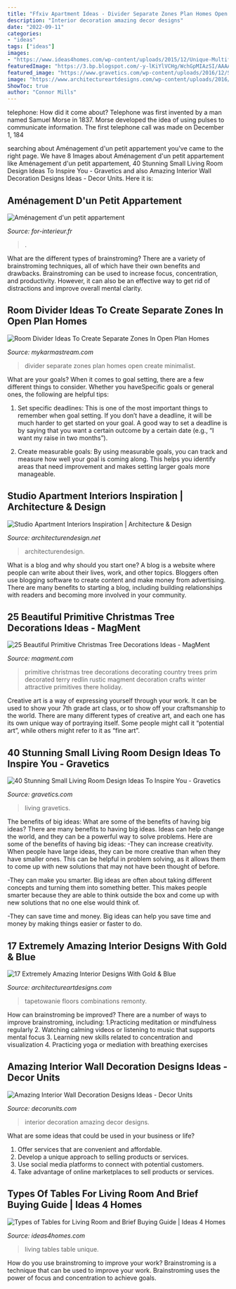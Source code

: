 ```yaml
---
title: "Ffxiv Apartment Ideas - Divider Separate Zones Plan Homes Open Create Minimalist"
description: "Interior decoration amazing decor designs"
date: "2022-09-11"
categories:
- "ideas"
tags: ["ideas"]
images:
- "https://www.ideas4homes.com/wp-content/uploads/2015/12/Unique-Multifungtion-for-Table-For-Living-Room-With-Two-Color-and-Low-Design-Inspiration.jpg"
featuredImage: "https://3.bp.blogspot.com/-y-lKiYlVCHg/WchGpMIAzSI/AAAAAAAA68E/dHaYuK5mqzQvOo_mb5lgHHzh71ItKpbpwCLcBGAs/s1600/110.jpg"
featured_image: "https://www.gravetics.com/wp-content/uploads/2016/12/Southwestern-Living-Room.jpg"
image: "https://www.architectureartdesigns.com/wp-content/uploads/2016/03/9-24.jpg"
ShowToc: true
author: "Connor Mills"
---
```



telephone: How did it come about?
Telephone was first invented by a man named Samuel Morse in 1837. Morse developed the idea of using pulses to communicate information. The first telephone call was made on December 1, 184
	

		
searching about Aménagement d&#039;un petit appartement you've came to the right page. We have 8 Images about Aménagement d&#039;un petit appartement like Aménagement d&#039;un petit appartement, 40 Stunning Small Living Room Design Ideas To Inspire You - Gravetics and also Amazing Interior Wall Decoration Designs Ideas - Decor Units. Here it is:
		
    
## Aménagement D&#039;un Petit Appartement

<img loading=lazy src="https://www.for-interieur.fr/wp-content/uploads/2015/10/Amenager-petit-appartement-3.jpg" onerror="this.onerror=null;this.src='https://tse1.mm.bing.net/th?id=OIP.r2y5tIMtCGRpzy7UV_Fn4gHaLD&amp;pid=15.1';" alt="Aménagement d&#039;un petit appartement">

_Source: for-interieur.fr_

>. 

	

What are the different types of brainstroming?
There are a variety of brainstroming techniques, all of which have their own benefits and drawbacks. Brainstroming can be used to increase focus, concentration, and productivity. However, it can also be an effective way to get rid of distractions and improve overall mental clarity.

    
## Room Divider Ideas To Create Separate Zones In Open Plan Homes

<img loading=lazy src="https://mykarmastream.com/wp-content/uploads/2017/08/room-divider-8.jpg" onerror="this.onerror=null;this.src='https://tse4.mm.bing.net/th?id=OIP.f7mojTYKrPp-eOfqo3uEOQHaK9&amp;pid=15.1';" alt="Room Divider Ideas To Create Separate Zones In Open Plan Homes">

_Source: mykarmastream.com_

>divider separate zones plan homes open create minimalist. 

	

What are your goals?
When it comes to goal setting, there are a few different things to consider. Whether you haveSpecific goals or general ones, the following are helpful tips:
1. Set specific deadlines: This is one of the most important things to remember when goal setting. If you don’t have a deadline, it will be much harder to get started on your goal. A good way to set a deadline is by saying that you want a certain outcome by a certain date (e.g., “I want my raise in two months”).

2. Create measurable goals: By using measurable goals, you can track and measure how well your goal is coming along. This helps you identify areas that need improvement and makes setting larger goals more manageable.

    
## Studio Apartment Interiors Inspiration | Architecture &amp; Design

<img loading=lazy src="https://cdn.architecturendesign.net/wp-content/uploads/2014/07/20-chic-studio-apartment-ideas.jpeg" onerror="this.onerror=null;this.src='https://tse1.mm.bing.net/th?id=OIP.arAJmQziq3FzIhchRfvSVQHaJ4&amp;pid=15.1';" alt="Studio Apartment Interiors Inspiration | Architecture &amp; Design">

_Source: architecturendesign.net_

>architecturendesign. 

	

What is a blog and why should you start one?
A blog is a website where people can write about their lives, work, and other topics. Bloggers often use blogging software to create content and make money from advertising. There are many benefits to starting a blog, including building relationships with readers and becoming more involved in your community.

    
## 25 Beautiful Primitive Christmas Tree Decorations Ideas - MagMent

<img loading=lazy src="https://www.magment.com/wp-content/uploads/2016/10/Pinterest-Primitive-Christmas-Trees-2016.jpg" onerror="this.onerror=null;this.src='https://tse3.mm.bing.net/th?id=OIP.uzbszIdkXCPIUc8J7xjl2gHaJ4&amp;pid=15.1';" alt="25 Beautiful Primitive Christmas Tree Decorations Ideas - MagMent">

_Source: magment.com_

>primitive christmas tree decorations decorating country trees prim decorated terry redlin rustic magment decoration crafts winter attractive primitives there holiday. 

	

Creative art is a way of expressing yourself through your work. It can be used to show your 7th grade art class, or to show off your craftsmanship to the world. There are many different types of creative art, and each one has its own unique way of portraying itself. Some people might call it “potential art”, while others might refer to it as “fine art”.

    
## 40 Stunning Small Living Room Design Ideas To Inspire You - Gravetics

<img loading=lazy src="https://www.gravetics.com/wp-content/uploads/2016/12/Southwestern-Living-Room.jpg" onerror="this.onerror=null;this.src='https://tse2.mm.bing.net/th?id=OIP.PUusrhfbbOGSR5ozORY1lgHaK4&amp;pid=15.1';" alt="40 Stunning Small Living Room Design Ideas To Inspire You - Gravetics">

_Source: gravetics.com_

>living gravetics. 

	

The benefits of big ideas: What are some of the benefits of having big ideas?
There are many benefits to having big ideas. Ideas can help change the world, and they can be a powerful way to solve problems. Here are some of the benefits of having big ideas: 
-They can increase creativity. When people have large ideas, they can be more creative than when they have smaller ones. This can be helpful in problem solving, as it allows them to come up with new solutions that may not have been thought of before. 

-They can make you smarter. Big ideas are often about taking different concepts and turning them into something better. This makes people smarter because they are able to think outside the box and come up with new solutions that no one else would think of. 

-They can save time and money. Big ideas can help you save time and money by making things easier or faster to do.

    
## 17 Extremely Amazing Interior Designs With Gold &amp; Blue

<img loading=lazy src="https://www.architectureartdesigns.com/wp-content/uploads/2016/03/9-24.jpg" onerror="this.onerror=null;this.src='https://tse2.mm.bing.net/th?id=OIP.EFrq-74LuyUQOVhcjwz92QHaFj&amp;pid=15.1';" alt="17 Extremely Amazing Interior Designs With Gold &amp; Blue">

_Source: architectureartdesigns.com_

>tapetowanie floors combinations remonty. 

	

How can brainstroming be improved?
There are a number of ways to improve brainstroming, including: 
1.Practicing meditation or mindfulness regularly 
2. Watching calming videos or listening to music that supports mental focus 
3. Learning new skills related to concentration and visualization 
4. Practicing yoga or mediation with breathing exercises 

    
## Amazing Interior Wall Decoration Designs Ideas - Decor Units

<img loading=lazy src="https://3.bp.blogspot.com/-y-lKiYlVCHg/WchGpMIAzSI/AAAAAAAA68E/dHaYuK5mqzQvOo_mb5lgHHzh71ItKpbpwCLcBGAs/s1600/110.jpg" onerror="this.onerror=null;this.src='https://tse1.mm.bing.net/th?id=OIP.oQHFad2gLuaaVfO1WS1nqgHaLJ&amp;pid=15.1';" alt="Amazing Interior Wall Decoration Designs Ideas - Decor Units">

_Source: decorunits.com_

>interior decoration amazing decor designs. 

	

What are some ideas that could be used in your business or life?
1. Offer services that are convenient and affordable.
2. Develop a unique approach to selling products or services.
3. Use social media platforms to connect with potential customers. 
4. Take advantage of online marketplaces to sell products or services.

    
## Types Of Tables For Living Room And Brief Buying Guide | Ideas 4 Homes

<img loading=lazy src="https://www.ideas4homes.com/wp-content/uploads/2015/12/Unique-Multifungtion-for-Table-For-Living-Room-With-Two-Color-and-Low-Design-Inspiration.jpg" onerror="this.onerror=null;this.src='https://tse4.mm.bing.net/th?id=OIP.ZdZ-tkPzoFelbhZktzkI1AHaFj&amp;pid=15.1';" alt="Types of Tables for Living Room and Brief Buying Guide | Ideas 4 Homes">

_Source: ideas4homes.com_

>living tables table unique. 

	

How do you use brainstroming to improve your work?
Brainstroming is a technique that can be used to improve your work. Brainstroming uses the power of focus and concentration to achieve goals.

